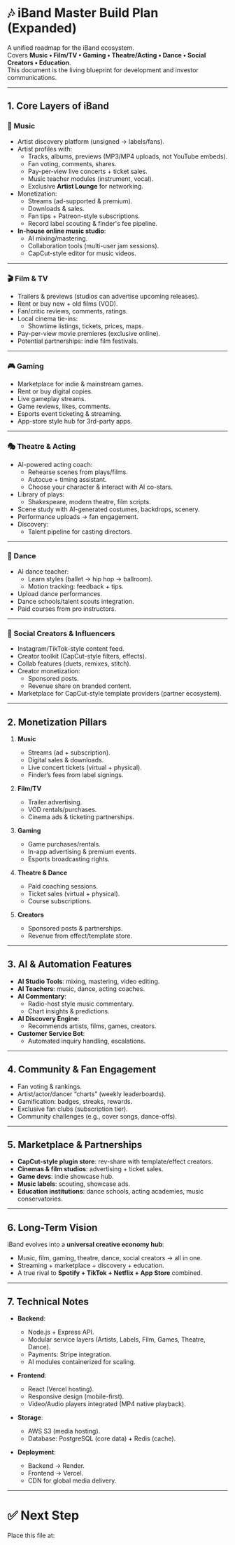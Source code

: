 # 🎶 iBand Master Build Plan (Expanded)

A unified roadmap for the iBand ecosystem.  
Covers **Music • Film/TV • Gaming • Theatre/Acting • Dance • Social Creators • Education**.  
This document is the living blueprint for development and investor communications.

---

## 1. Core Layers of iBand

### 🎵 Music
- Artist discovery platform (unsigned → labels/fans).
- Artist profiles with:
  - Tracks, albums, previews (MP3/MP4 uploads, not YouTube embeds).
  - Fan voting, comments, shares.
  - Pay-per-view live concerts + ticket sales.
  - Music teacher modules (instrument, vocal).
  - Exclusive **Artist Lounge** for networking.
- Monetization:
  - Streams (ad-supported & premium).
  - Downloads & sales.
  - Fan tips + Patreon-style subscriptions.
  - Record label scouting & finder's fee pipeline.
- **In-house online music studio**:
  - AI mixing/mastering.
  - Collaboration tools (multi-user jam sessions).
  - CapCut-style editor for music videos.

---

### 🎬 Film & TV
- Trailers & previews (studios can advertise upcoming releases).
- Rent or buy new + old films (VOD).
- Fan/critic reviews, comments, ratings.
- Local cinema tie-ins:
  - Showtime listings, tickets, prices, maps.
- Pay-per-view movie premieres (exclusive online).
- Potential partnerships: indie film festivals.

---

### 🎮 Gaming
- Marketplace for indie & mainstream games.
- Rent or buy digital copies.
- Live gameplay streams.
- Game reviews, likes, comments.
- Esports event ticketing & streaming.
- App-store style hub for 3rd-party apps.

---

### 🎭 Theatre & Acting
- AI-powered acting coach:
  - Rehearse scenes from plays/films.
  - Autocue + timing assistant.
  - Choose your character & interact with AI co-stars.
- Library of plays:
  - Shakespeare, modern theatre, film scripts.
- Scene study with AI-generated costumes, backdrops, scenery.
- Performance uploads → fan engagement.
- Discovery:
  - Talent pipeline for casting directors.

---

### 💃 Dance
- AI dance teacher:
  - Learn styles (ballet → hip hop → ballroom).
  - Motion tracking: feedback + tips.
- Upload dance performances.
- Dance schools/talent scouts integration.
- Paid courses from pro instructors.

---

### 📱 Social Creators & Influencers
- Instagram/TikTok-style content feed.
- Creator toolkit (CapCut-style filters, effects).
- Collab features (duets, remixes, stitch).
- Creator monetization:
  - Sponsored posts.
  - Revenue share on branded content.
- Marketplace for CapCut-style template providers (partner ecosystem).

---

## 2. Monetization Pillars

1. **Music**
   - Streams (ad + subscription).
   - Digital sales & downloads.
   - Live concert tickets (virtual + physical).
   - Finder’s fees from label signings.

2. **Film/TV**
   - Trailer advertising.
   - VOD rentals/purchases.
   - Cinema ads & ticketing partnerships.

3. **Gaming**
   - Game purchases/rentals.
   - In-app advertising & premium events.
   - Esports broadcasting rights.

4. **Theatre & Dance**
   - Paid coaching sessions.
   - Ticket sales (virtual + physical).
   - Course subscriptions.

5. **Creators**
   - Sponsored posts & partnerships.
   - Revenue from effect/template store.

---

## 3. AI & Automation Features

- **AI Studio Tools**: mixing, mastering, video editing.
- **AI Teachers**: music, dance, acting coaches.
- **AI Commentary**:
  - Radio-host style music commentary.
  - Chart insights & predictions.
- **AI Discovery Engine**:
  - Recommends artists, films, games, creators.
- **Customer Service Bot**:
  - Automated inquiry handling, escalations.

---

## 4. Community & Fan Engagement

- Fan voting & rankings.
- Artist/actor/dancer “charts” (weekly leaderboards).
- Gamification: badges, streaks, rewards.
- Exclusive fan clubs (subscription tier).
- Community challenges (e.g., cover songs, dance-offs).

---

## 5. Marketplace & Partnerships

- **CapCut-style plugin store**: rev-share with template/effect creators.
- **Cinemas & film studios**: advertising + ticket sales.
- **Game devs**: indie showcase hub.
- **Music labels**: scouting, showcase ads.
- **Education institutions**: dance schools, acting academies, music conservatories.

---

## 6. Long-Term Vision

iBand evolves into a **universal creative economy hub**:
- Music, film, gaming, theatre, dance, social creators → all in one.
- Streaming + marketplace + discovery + education.
- A true rival to **Spotify + TikTok + Netflix + App Store** combined.

---

## 7. Technical Notes

- **Backend**:
  - Node.js + Express API.
  - Modular service layers (Artists, Labels, Film, Games, Theatre, Dance).
  - Payments: Stripe integration.
  - AI modules containerized for scaling.

- **Frontend**:
  - React (Vercel hosting).
  - Responsive design (mobile-first).
  - Video/Audio players integrated (MP4 native playback).

- **Storage**:
  - AWS S3 (media hosting).
  - Database: PostgreSQL (core data) + Redis (cache).

- **Deployment**:
  - Backend → Render.
  - Frontend → Vercel.
  - CDN for global media delivery.

---

# ✅ Next Step
Place this file at: